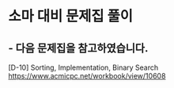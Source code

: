 # 소마 대비 문제집 풀이
## - 다음 문제집을 참고하였습니다.
[D-10] Sorting, Implementation, Binary Search <https://www.acmicpc.net/workbook/view/10608>
